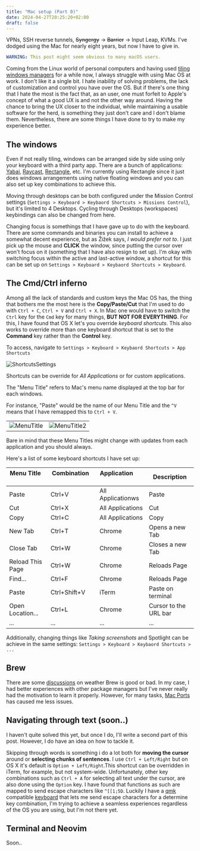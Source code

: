 ```yaml
---
title: "Mac setup (Part 0)"
date: 2024-04-27T20:25:20+02:00
draft: false
---
```


VPNs, SSH reverse tunnels, ~~Syngergy~~ -> ~~Barrier~~ -> Input Leap, KVMs. I've dodged using the Mac for nearly eight years, but now I have to give in.

```yml
WARNING: This post might seem obvious to many macOS users.
```
Coming from the Linux world of personal computers and having used [tiling windows managers](https://en.wikipedia.org/wiki/Tiling_window_manager) for a while now, I always struggle with using Mac OS at work. I don't like it a single bit. I hate inability of solving problems, the lack of customization and control you have over the OS. But if there's one thing that I hate the most is the fact that, as an user, one must forfeit to Apple's concept of what a good UX is and not the other way around. Having the chance to bring the UX closer to the individual, while maintaining a usable software for the herd, is something they just don't care and I don't blame them. Nevertheless, there are some things I have done to try to make my experience better.

## The windows

Even if not really tiling, windows can be arranged side by side using only your keyboard with a third party app. There are a bunch of applications: [Yabai](https://github.com/koekeishiya/yabai), [Raycast](https://www.raycast.com/), [Rectangle](https://rectangleapp.com/), etc. I'm currently using Rectangle since it just does windows arrangements using native floating windows and you can also set up key combinations to achieve this.

Moving through desktops can be both configured under the Mission Control settings (`Settings > Keyboard > Keybaord Shortcuts > Missions Control`), but it's limited to 4 Desktops. Cycling through Desktops (workspaces) keybindings can also be changed from here.

Changing focus is somethings that I have gave up to do with the keyboard. There are some commands and binaries you can install to achieve a somewhat decent experience, but as Žižek says, *I would prefer not to*. I just pick up the mouse and **CLICK** the window, since putting the cursor over won't focus on it (something that I have also resign to set up). I'm okay with switching focus within the active and last-active window, a shortcut for this can be set up on `Settings > Keyboard > Keybaord Shortcuts > Keyboard`.

## The Cmd/Ctrl inferno

Among all the lack of standards and custom keys the Mac OS has, the thing that bothers me the most here is the **Copy/Paste/Cut** that I'm used to do with `Ctrl + C`,  `Ctrl + V` and  `Ctrl + X`. In Mac one would have to switch the `Ctrl` key for the `Cmd` key for many things, **BUT NOT FOR EVERYTHING**. For this, I have found that OS X let's you override *keyboard shortcuts*. This also works to override more than one keyboard shortcut that is set to the **Command** key rather than the **Control** key.

To access, navigate to `Settings > Keyboard > Keybaord Shortcuts > App Shortcuts`

![ShortcutsSettings](/images/posts/mac_setup0.jpg)

Shortcuts can be override for *All Applications* or for custom applications.


The "Menu Title" refers to Mac's menu name displayed at the top bar for each windows.

For instance, "Paste" would be the name of our Menu Title and the `^V` means that I have remapped this to `Ctrl + V`.

| | |
| ------------- | -------------- |
| ![MenuTitle](/images/posts/mac_setup1.jpg) | ![MenuTitle2](/images/posts/mac_setup2.jpg)| Item1 |

Bare in mind that these Menu Titles might change with updates from each application and you should always.

Here's a list of some keyboard shortcuts I have set up:

| Menu Title &nbsp; &nbsp; &nbsp; &nbsp; &nbsp; &nbsp;| Combination &nbsp; &nbsp; &nbsp; &nbsp; &nbsp; &nbsp; | Application &nbsp; &nbsp; &nbsp; &nbsp; &nbsp; &nbsp; | Description |
|------------|-------------|-----|-------------|
| Paste      | Ctrl+V      | All Applicationws   | Paste |
| Cut      | Ctrl+X      | All Applications   | Cut |
| Copy      | Ctrl+C      | All Applications   | Copy |
| New Tab    | Ctrl+T      | Chrome | Opens a new Tab |
| Close Tab    | Ctrl+W      | Chrome | Closes a new Tab |
| Reload This Page    | Ctrl+W      | Chrome | Reloads Page|
| Find...    | Ctrl+F      | Chrome | Reloads Page|
| Paste    | Ctrl+Shift+V      | iTerm | Paste on terminal|
| Open Location...    | Ctrl+L      | Chrome | Cursor to the URL bar|
| ... | ... | ... | ... |

Additionally, changing things like *Taking screenshots* and Spotlight can be achieve in the same settings: `Settings > Keyboard > Keybaord Shortcuts > ...`

## Brew

There are some [discussions](https://news.ycombinator.com/item?id=26036834) on weather Brew is good or bad. In my case, I had better experiences with other package managers but I've never really had the motivation to learn it properly. However, for many tasks, [Mac Ports](https://ports.macports.org/) has caused me less issues.

## Navigating through text (soon..)

I haven't quite solved this yet, but once I do, I'll write a second part of this post. However, I do have an idea on how to tackle it.

Skipping through words is something i do a lot both for **moving the cursor** around or **selecting chunks of sentences**. I use `Ctrl + Left/Right` but on OS X it's default is `Option + Left/Right`.This shortcut can be overridden in iTerm, for example, but not system-wide. Unfortunately, other key combinations such as `Ctrl + A` for selecting all text under the cursor, are also done using the `Option` key. I have found that functions as such are mapped to send escape characters like `^[[1;5D`. Luckily I have a [qmk](https://en.wikipedia.org/wiki/QMK) compatible [keyboard](https://github.com/foostan/crkbd) that lets me send escape characters for a determine key combination, I'm trying to achieve a seamless experiences regardless of the OS you are using, but I'm not there yet.
<!-- Skipping through words is something i do a lot both for **moving the cursor** around or **selecting chunks of sentences**. I use `Ctrl + Left/Right` but on OS X it's default is `Option + Left/Right`. Other things such as selecting all text `Ctrl + A`. For these things I have found that they are mapped to a set of escape characters. Luckily I have a [qmk](https://en.wikipedia.org/wiki/QMK) compatible [keyboard](https://github.com/foostan/crkbd) that lets me set up these escape characters for a key combination, resulting in a seamless experiences regardless of the OS you are using, since the escape characters are always the same what changes is the key combination that sends them. -->

## Terminal and Neovim

Soon..
